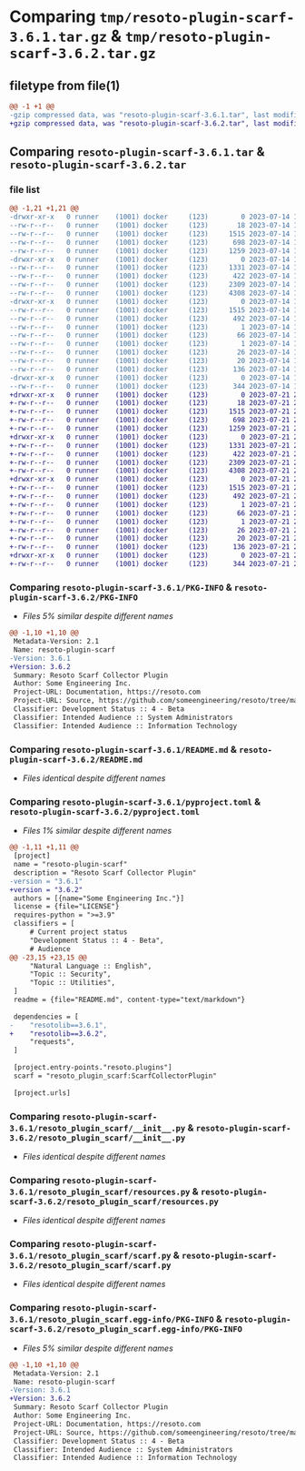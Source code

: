 # Comparing `tmp/resoto-plugin-scarf-3.6.1.tar.gz` & `tmp/resoto-plugin-scarf-3.6.2.tar.gz`

## filetype from file(1)

```diff
@@ -1 +1 @@
-gzip compressed data, was "resoto-plugin-scarf-3.6.1.tar", last modified: Fri Jul 14 16:58:05 2023, max compression
+gzip compressed data, was "resoto-plugin-scarf-3.6.2.tar", last modified: Fri Jul 21 22:14:10 2023, max compression
```

## Comparing `resoto-plugin-scarf-3.6.1.tar` & `resoto-plugin-scarf-3.6.2.tar`

### file list

```diff
@@ -1,21 +1,21 @@
-drwxr-xr-x   0 runner    (1001) docker     (123)        0 2023-07-14 16:58:05.455485 resoto-plugin-scarf-3.6.1/
--rw-r--r--   0 runner    (1001) docker     (123)       18 2023-07-14 16:53:32.000000 resoto-plugin-scarf-3.6.1/MANIFEST.in
--rw-r--r--   0 runner    (1001) docker     (123)     1515 2023-07-14 16:58:05.455485 resoto-plugin-scarf-3.6.1/PKG-INFO
--rw-r--r--   0 runner    (1001) docker     (123)      698 2023-07-14 16:53:32.000000 resoto-plugin-scarf-3.6.1/README.md
--rw-r--r--   0 runner    (1001) docker     (123)     1259 2023-07-14 16:53:32.000000 resoto-plugin-scarf-3.6.1/pyproject.toml
-drwxr-xr-x   0 runner    (1001) docker     (123)        0 2023-07-14 16:58:05.455485 resoto-plugin-scarf-3.6.1/resoto_plugin_scarf/
--rw-r--r--   0 runner    (1001) docker     (123)     1331 2023-07-14 16:53:32.000000 resoto-plugin-scarf-3.6.1/resoto_plugin_scarf/__init__.py
--rw-r--r--   0 runner    (1001) docker     (123)      422 2023-07-14 16:53:32.000000 resoto-plugin-scarf-3.6.1/resoto_plugin_scarf/config.py
--rw-r--r--   0 runner    (1001) docker     (123)     2309 2023-07-14 16:53:32.000000 resoto-plugin-scarf-3.6.1/resoto_plugin_scarf/resources.py
--rw-r--r--   0 runner    (1001) docker     (123)     4308 2023-07-14 16:53:32.000000 resoto-plugin-scarf-3.6.1/resoto_plugin_scarf/scarf.py
-drwxr-xr-x   0 runner    (1001) docker     (123)        0 2023-07-14 16:58:05.455485 resoto-plugin-scarf-3.6.1/resoto_plugin_scarf.egg-info/
--rw-r--r--   0 runner    (1001) docker     (123)     1515 2023-07-14 16:58:05.000000 resoto-plugin-scarf-3.6.1/resoto_plugin_scarf.egg-info/PKG-INFO
--rw-r--r--   0 runner    (1001) docker     (123)      492 2023-07-14 16:58:05.000000 resoto-plugin-scarf-3.6.1/resoto_plugin_scarf.egg-info/SOURCES.txt
--rw-r--r--   0 runner    (1001) docker     (123)        1 2023-07-14 16:58:05.000000 resoto-plugin-scarf-3.6.1/resoto_plugin_scarf.egg-info/dependency_links.txt
--rw-r--r--   0 runner    (1001) docker     (123)       66 2023-07-14 16:58:05.000000 resoto-plugin-scarf-3.6.1/resoto_plugin_scarf.egg-info/entry_points.txt
--rw-r--r--   0 runner    (1001) docker     (123)        1 2023-07-14 16:55:20.000000 resoto-plugin-scarf-3.6.1/resoto_plugin_scarf.egg-info/not-zip-safe
--rw-r--r--   0 runner    (1001) docker     (123)       26 2023-07-14 16:58:05.000000 resoto-plugin-scarf-3.6.1/resoto_plugin_scarf.egg-info/requires.txt
--rw-r--r--   0 runner    (1001) docker     (123)       20 2023-07-14 16:58:05.000000 resoto-plugin-scarf-3.6.1/resoto_plugin_scarf.egg-info/top_level.txt
--rw-r--r--   0 runner    (1001) docker     (123)      136 2023-07-14 16:58:05.455485 resoto-plugin-scarf-3.6.1/setup.cfg
-drwxr-xr-x   0 runner    (1001) docker     (123)        0 2023-07-14 16:58:05.455485 resoto-plugin-scarf-3.6.1/test/
--rw-r--r--   0 runner    (1001) docker     (123)      344 2023-07-14 16:53:32.000000 resoto-plugin-scarf-3.6.1/test/test_config.py
+drwxr-xr-x   0 runner    (1001) docker     (123)        0 2023-07-21 22:14:10.953913 resoto-plugin-scarf-3.6.2/
+-rw-r--r--   0 runner    (1001) docker     (123)       18 2023-07-21 22:10:38.000000 resoto-plugin-scarf-3.6.2/MANIFEST.in
+-rw-r--r--   0 runner    (1001) docker     (123)     1515 2023-07-21 22:14:10.953913 resoto-plugin-scarf-3.6.2/PKG-INFO
+-rw-r--r--   0 runner    (1001) docker     (123)      698 2023-07-21 22:10:38.000000 resoto-plugin-scarf-3.6.2/README.md
+-rw-r--r--   0 runner    (1001) docker     (123)     1259 2023-07-21 22:10:38.000000 resoto-plugin-scarf-3.6.2/pyproject.toml
+drwxr-xr-x   0 runner    (1001) docker     (123)        0 2023-07-21 22:14:10.949913 resoto-plugin-scarf-3.6.2/resoto_plugin_scarf/
+-rw-r--r--   0 runner    (1001) docker     (123)     1331 2023-07-21 22:10:38.000000 resoto-plugin-scarf-3.6.2/resoto_plugin_scarf/__init__.py
+-rw-r--r--   0 runner    (1001) docker     (123)      422 2023-07-21 22:10:38.000000 resoto-plugin-scarf-3.6.2/resoto_plugin_scarf/config.py
+-rw-r--r--   0 runner    (1001) docker     (123)     2309 2023-07-21 22:10:38.000000 resoto-plugin-scarf-3.6.2/resoto_plugin_scarf/resources.py
+-rw-r--r--   0 runner    (1001) docker     (123)     4308 2023-07-21 22:10:38.000000 resoto-plugin-scarf-3.6.2/resoto_plugin_scarf/scarf.py
+drwxr-xr-x   0 runner    (1001) docker     (123)        0 2023-07-21 22:14:10.953913 resoto-plugin-scarf-3.6.2/resoto_plugin_scarf.egg-info/
+-rw-r--r--   0 runner    (1001) docker     (123)     1515 2023-07-21 22:14:10.000000 resoto-plugin-scarf-3.6.2/resoto_plugin_scarf.egg-info/PKG-INFO
+-rw-r--r--   0 runner    (1001) docker     (123)      492 2023-07-21 22:14:10.000000 resoto-plugin-scarf-3.6.2/resoto_plugin_scarf.egg-info/SOURCES.txt
+-rw-r--r--   0 runner    (1001) docker     (123)        1 2023-07-21 22:14:10.000000 resoto-plugin-scarf-3.6.2/resoto_plugin_scarf.egg-info/dependency_links.txt
+-rw-r--r--   0 runner    (1001) docker     (123)       66 2023-07-21 22:14:10.000000 resoto-plugin-scarf-3.6.2/resoto_plugin_scarf.egg-info/entry_points.txt
+-rw-r--r--   0 runner    (1001) docker     (123)        1 2023-07-21 22:12:03.000000 resoto-plugin-scarf-3.6.2/resoto_plugin_scarf.egg-info/not-zip-safe
+-rw-r--r--   0 runner    (1001) docker     (123)       26 2023-07-21 22:14:10.000000 resoto-plugin-scarf-3.6.2/resoto_plugin_scarf.egg-info/requires.txt
+-rw-r--r--   0 runner    (1001) docker     (123)       20 2023-07-21 22:14:10.000000 resoto-plugin-scarf-3.6.2/resoto_plugin_scarf.egg-info/top_level.txt
+-rw-r--r--   0 runner    (1001) docker     (123)      136 2023-07-21 22:14:10.953913 resoto-plugin-scarf-3.6.2/setup.cfg
+drwxr-xr-x   0 runner    (1001) docker     (123)        0 2023-07-21 22:14:10.953913 resoto-plugin-scarf-3.6.2/test/
+-rw-r--r--   0 runner    (1001) docker     (123)      344 2023-07-21 22:10:38.000000 resoto-plugin-scarf-3.6.2/test/test_config.py
```

### Comparing `resoto-plugin-scarf-3.6.1/PKG-INFO` & `resoto-plugin-scarf-3.6.2/PKG-INFO`

 * *Files 5% similar despite different names*

```diff
@@ -1,10 +1,10 @@
 Metadata-Version: 2.1
 Name: resoto-plugin-scarf
-Version: 3.6.1
+Version: 3.6.2
 Summary: Resoto Scarf Collector Plugin
 Author: Some Engineering Inc.
 Project-URL: Documentation, https://resoto.com
 Project-URL: Source, https://github.com/someengineering/resoto/tree/main/plugins/scarf
 Classifier: Development Status :: 4 - Beta
 Classifier: Intended Audience :: System Administrators
 Classifier: Intended Audience :: Information Technology
```

### Comparing `resoto-plugin-scarf-3.6.1/README.md` & `resoto-plugin-scarf-3.6.2/README.md`

 * *Files identical despite different names*

### Comparing `resoto-plugin-scarf-3.6.1/pyproject.toml` & `resoto-plugin-scarf-3.6.2/pyproject.toml`

 * *Files 1% similar despite different names*

```diff
@@ -1,11 +1,11 @@
 [project]
 name = "resoto-plugin-scarf"
 description = "Resoto Scarf Collector Plugin"
-version = "3.6.1"
+version = "3.6.2"
 authors = [{name="Some Engineering Inc."}]
 license = {file="LICENSE"}
 requires-python = ">=3.9"
 classifiers = [
     # Current project status
     "Development Status :: 4 - Beta",
     # Audience
@@ -23,15 +23,15 @@
     "Natural Language :: English",
     "Topic :: Security",
     "Topic :: Utilities",
 ]
 readme = {file="README.md", content-type="text/markdown"}
 
 dependencies = [
-    "resotolib==3.6.1",
+    "resotolib==3.6.2",
     "requests",
 ]
 
 [project.entry-points."resoto.plugins"]
 scarf = "resoto_plugin_scarf:ScarfCollectorPlugin"
 
 [project.urls]
```

### Comparing `resoto-plugin-scarf-3.6.1/resoto_plugin_scarf/__init__.py` & `resoto-plugin-scarf-3.6.2/resoto_plugin_scarf/__init__.py`

 * *Files identical despite different names*

### Comparing `resoto-plugin-scarf-3.6.1/resoto_plugin_scarf/resources.py` & `resoto-plugin-scarf-3.6.2/resoto_plugin_scarf/resources.py`

 * *Files identical despite different names*

### Comparing `resoto-plugin-scarf-3.6.1/resoto_plugin_scarf/scarf.py` & `resoto-plugin-scarf-3.6.2/resoto_plugin_scarf/scarf.py`

 * *Files identical despite different names*

### Comparing `resoto-plugin-scarf-3.6.1/resoto_plugin_scarf.egg-info/PKG-INFO` & `resoto-plugin-scarf-3.6.2/resoto_plugin_scarf.egg-info/PKG-INFO`

 * *Files 5% similar despite different names*

```diff
@@ -1,10 +1,10 @@
 Metadata-Version: 2.1
 Name: resoto-plugin-scarf
-Version: 3.6.1
+Version: 3.6.2
 Summary: Resoto Scarf Collector Plugin
 Author: Some Engineering Inc.
 Project-URL: Documentation, https://resoto.com
 Project-URL: Source, https://github.com/someengineering/resoto/tree/main/plugins/scarf
 Classifier: Development Status :: 4 - Beta
 Classifier: Intended Audience :: System Administrators
 Classifier: Intended Audience :: Information Technology
```

